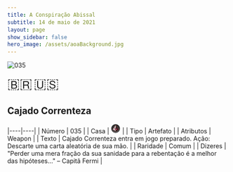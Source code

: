 ```yaml
---
title: A Conspiração Abissal
subtitle: 14 de maio de 2021
layout: page
show_sidebar: false
hero_image: /assets/aoaBackground.jpg
---
```


![035](https://cards-keyforge.s3.eu-north-1.amazonaws.com/media/pt/tac/035.png)

<span title="Português" style="font-size: 32px;cursor: pointer;" onclick="javascript:document.querySelector('img[alt=\'035\']').src=document.querySelector('img[alt=\'035\']').src.replace(/media\/[^/]+/, 'media/pt')">🇧🇷</span>
<span title="English" style="font-size: 32px;cursor: pointer;" onclick="javascript:document.querySelector('img[alt=\'035\']').src=document.querySelector('img[alt=\'035\']').src.replace(/media\/[^/]+/, 'media/en')">🇺🇸</span>

## Cajado Correnteza

|----|----|
| Número | 035 |
| Casa | ![Conspiracy](https://raw.githubusercontent.com/cardsofkeyforge/cardsofkeyforge.github.io/master/tac/conspiracy.png "Conspiração") |
| Tipo | Artefato |
| Atributos | Weapon |
| Texto | Cajado Correnteza entra em jogo  preparado. Ação: Descarte uma carta aleatória de  sua mão. |
| Raridade | Comum |
| Dizeres | "Perder uma mera fração da sua sanidade para a  rebentação é a melhor das hipóteses…" – Capitã Fermi |
